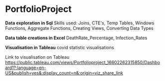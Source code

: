 # PortfolioProject

**Data exploration in Sql** 
Skills used: Joins, CTE's, Temp Tables, Windows Functions, Aggregate Functions, Creating Views, Converting Data Types

**Data table creations in Excel**
DeathRate_Percentage,
Infection_Rates

**Visualisation in Tableau**
covid statistic visualisations

Link to visualisation on Tableau
https://public.tableau.com/views/Portfolioproject_16602262315850/Dashboard1?:language=en-US&publish=yes&:display_count=n&:origin=viz_share_link
